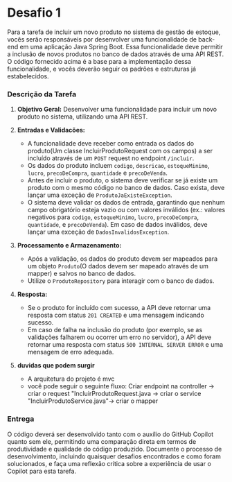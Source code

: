 # Desafio 1
Para a tarefa de incluir um novo produto no sistema de gestão de estoque, vocês serão responsáveis por desenvolver uma funcionalidade de back-end em uma aplicação Java Spring Boot. Essa funcionalidade deve permitir a inclusão de novos produtos no banco de dados através de uma API REST. O código fornecido acima é a base para a implementação dessa funcionalidade, e vocês deverão seguir os padrões e estruturas já estabelecidos.

### Descrição da Tarefa

1. **Objetivo Geral:** Desenvolver uma funcionalidade para incluir um novo produto no sistema, utilizando uma API REST.

2. **Entradas e Validacões:**
    - A funcionalidade deve receber como entrada os dados do produto(Um classe IncluirProdutoRequest com os campos) a ser incluído através de um `POST` request no endpoint `/incluir`.
    - Os dados do produto incluem `codigo`, `descricao`, `estoqueMinimo`, `lucro`, `precoDeCompra`, `quantidade` e `precoDeVenda`.
    - Antes de incluir o produto, o sistema deve verificar se já existe um produto com o mesmo código no banco de dados. Caso exista, deve lançar uma exceção de `ProdutoJaExisteException`.
    - O sistema deve validar os dados de entrada, garantindo que nenhum campo obrigatório esteja vazio ou com valores inválidos (ex.: valores negativos para `codigo`, `estoqueMinimo`, `lucro`, `precoDeCompra`, `quantidade`, e `precoDeVenda`). Em caso de dados inválidos, deve lançar uma exceção de `DadosInvalidosException`.

3. **Processamento e Armazenamento:**
    - Após a validação, os dados do produto devem ser mapeados para um objeto `Produto`(O dados devem ser mapeado através de um mapper) e salvos no banco de dados.
    - Utilize o `ProdutoRepository` para interagir com o banco de dados.

4. **Resposta:**
    - Se o produto for incluído com sucesso, a API deve retornar uma resposta com status `201 CREATED` e uma mensagem indicando sucesso.
    - Em caso de falha na inclusão do produto (por exemplo, se as validações falharem ou ocorrer um erro no servidor), a API deve retornar uma resposta com status `500 INTERNAL SERVER ERROR` e uma mensagem de erro adequada.

5. **duvidas que podem surgir**
   - A arquitetura do projeto é mvc
   - você pode seguir o seguinte fluxo: Criar endpoint na controller -> criar o request "IncluirProdutoRequest.java -> criar o service "IncluirProdutoService.java"-> criar o mapper
### Entrega

O código deverá ser desenvolvido tanto com o auxílio do GitHub Copilot quanto sem ele, permitindo uma comparação direta em termos de produtividade e qualidade do código produzido. Documente o processo de desenvolvimento, incluindo quaisquer desafios encontrados e como foram solucionados, e faça uma reflexão crítica sobre a experiência de usar o Copilot para esta tarefa.
